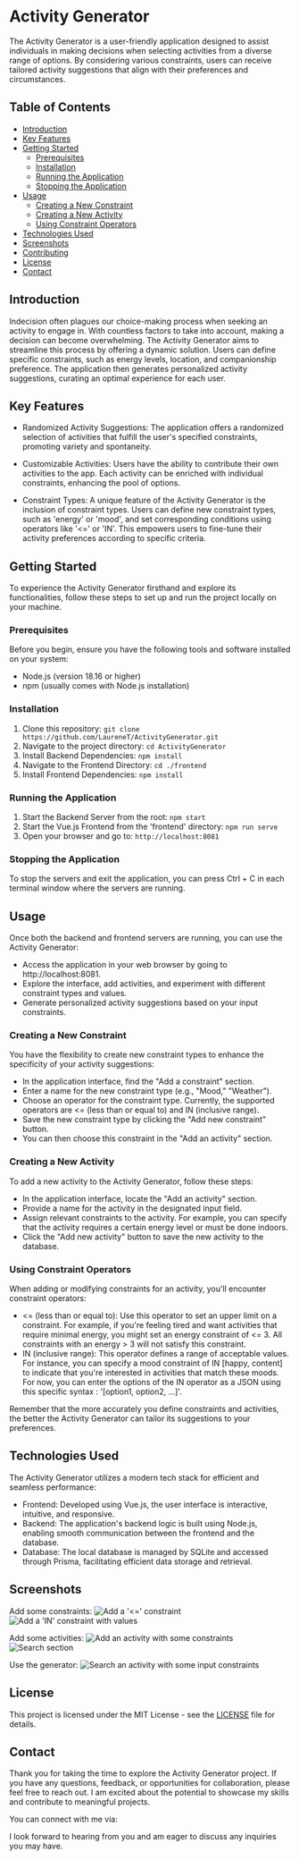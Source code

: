 # Activity Generator

The Activity Generator is a user-friendly application designed to assist individuals in making decisions when selecting activities from a diverse range of options. By considering various constraints, users can receive tailored activity suggestions that align with their preferences and circumstances.

## Table of Contents

- [Introduction](#introduction)
- [Key Features](#key-features)
- [Getting Started](#getting-started)
  - [Prerequisites](#prerequisites)
  - [Installation](#installation)
  - [Running the Application](#running-the-application)
  - [Stopping the Application](#stopping-the-application)
- [Usage](#usage)
  - [Creating a New Constraint](#creating-a-new-constraint)
  - [Creating a New Activity](#creating-a-new-activity)
  - [Using Constraint Operators](#using-constraint-operators)
- [Technologies Used](#technologies-used)
- [Screenshots](#screenshots)
- [Contributing](#contributing)
- [License](#license)
- [Contact](#contact)

## Introduction

Indecision often plagues our choice-making process when seeking an activity to engage in. With countless factors to take into account, making a decision can become overwhelming. The Activity Generator aims to streamline this process by offering a dynamic solution. Users can define specific constraints, such as energy levels, location, and companionship preference. The application then generates personalized activity suggestions, curating an optimal experience for each user.

## Key Features

- Randomized Activity Suggestions: The application offers a randomized selection of activities that fulfill the user's specified constraints, promoting variety and spontaneity.

- Customizable Activities: Users have the ability to contribute their own activities to the app. Each activity can be enriched with individual constraints, enhancing the pool of options.

- Constraint Types: A unique feature of the Activity Generator is the inclusion of constraint types. Users can define new constraint types, such as 'energy' or 'mood', and set corresponding conditions using operators like '<=' or 'IN'. This empowers users to fine-tune their activity preferences according to specific criteria.

## Getting Started

To experience the Activity Generator firsthand and explore its functionalities, follow these steps to set up and run the project locally on your machine.

### Prerequisites

Before you begin, ensure you have the following tools and software installed on your system:

- Node.js (version 18.16 or higher)
- npm (usually comes with Node.js installation)

### Installation

1. Clone this repository: `git clone https://github.com/LaureneT/ActivityGenerator.git`
2. Navigate to the project directory: `cd ActivityGenerator`
3. Install Backend Dependencies: `npm install`
4. Navigate to the Frontend Directory: `cd ./frontend`
5. Install Frontend Dependencies: `npm install`

### Running the Application

1. Start the Backend Server from the root: `npm start`
2. Start the Vue.js Frontend from the 'frontend' directory: `npm run serve`
3. Open your browser and go to: `http://localhost:8081`

### Stopping the Application

To stop the servers and exit the application, you can press Ctrl + C in each terminal window where the servers are running.

## Usage

Once both the backend and frontend servers are running, you can use the Activity Generator:

- Access the application in your web browser by going to http://localhost:8081.
- Explore the interface, add activities, and experiment with different constraint types and values.
- Generate personalized activity suggestions based on your input constraints.

### Creating a New Constraint

You have the flexibility to create new constraint types to enhance the specificity of your activity suggestions:

- In the application interface, find the "Add a constraint" section.
- Enter a name for the new constraint type (e.g., "Mood," "Weather").
- Choose an operator for the constraint type. Currently, the supported operators are <= (less than or equal to) and IN (inclusive range).
- Save the new constraint type by clicking the "Add new constraint" button. 
- You can then choose this constraint in the "Add an activity" section.

### Creating a New Activity

To add a new activity to the Activity Generator, follow these steps:

- In the application interface, locate the "Add an activity" section.
- Provide a name for the activity in the designated input field.
- Assign relevant constraints to the activity. For example, you can specify that the activity requires a certain energy level or must be done indoors.
- Click the "Add new activity" button to save the new activity to the database.

### Using Constraint Operators

When adding or modifying constraints for an activity, you'll encounter constraint operators:

- <= (less than or equal to): Use this operator to set an upper limit on a constraint. For example, if you're feeling tired and want activities that require minimal energy, you might set an energy constraint of <= 3. All constraints with an energy > 3 will not satisfy this constraint.
- IN (inclusive range): This operator defines a range of acceptable values. For instance, you can specify a mood constraint of IN [happy, content] to indicate that you're interested in activities that match these moods. For now, you can enter the options of the IN operator as a JSON using this specific syntax : '[option1, option2, ...]'.

Remember that the more accurately you define constraints and activities, the better the Activity Generator can tailor its suggestions to your preferences.

## Technologies Used

The Activity Generator utilizes a modern tech stack for efficient and seamless performance:

- Frontend: Developed using Vue.js, the user interface is interactive, intuitive, and responsive.
- Backend: The application's backend logic is built using Node.js, enabling smooth communication between the frontend and the database.
- Database: The local database is managed by SQLite and accessed through Prisma, facilitating efficient data storage and retrieval.

## Screenshots

Add some constraints:
![Add a '<=' constraint ](screenshots/add-constraint-example-lessthan.png)
![Add a 'IN' constraint with values](screenshots/add-constraint-example-in.png)

Add some activities:
![Add an activity with some constraints](screenshots/add-activity-example.png)
![Search section](screenshots/search-section.png)

Use the generator:
![Search an activity with some input constraints](screenshots/search-with-input-constraints.png)

## License

This project is licensed under the MIT License - see the [LICENSE](LICENSE) file for details.

## Contact

Thank you for taking the time to explore the Activity Generator project. If you have any questions, feedback, or opportunities for collaboration, please feel free to reach out. I am excited about the potential to showcase my skills and contribute to meaningful projects.

You can connect with me via:



I look forward to hearing from you and am eager to discuss any inquiries you may have.
